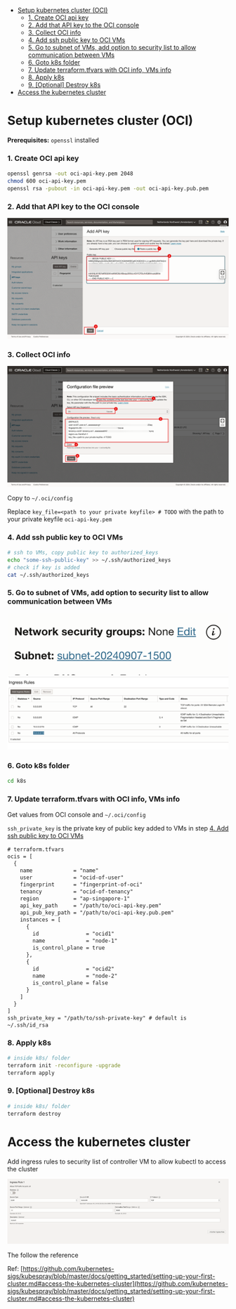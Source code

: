 - [Setup kubernetes cluster (OCI)](#setup-kubernetes-cluster-oci)
    - [1. Create OCI api key](#1-create-oci-api-key)
    - [2. Add that API key to the OCI console](#2-add-that-api-key-to-the-oci-console)
    - [3. Collect OCI info](#3-collect-oci-info)
    - [4. Add ssh public key to OCI VMs](#4-add-ssh-public-key-to-oci-vms)
    - [5. Go to subnet of VMs, add option to security list to allow communication between VMs](#5-go-to-subnet-of-vms-add-option-to-security-list-to-allow-communication-between-vms)
    - [6. Goto k8s folder](#6-goto-k8s-folder)
    - [7. Update terraform.tfvars with OCI info, VMs info](#7-update-terraformtfvars-with-oci-info-vms-info)
    - [8. Apply k8s](#8-apply-k8s)
    - [9. \[Optional\] Destroy k8s](#9-optional-destroy-k8s)
- [Access the kubernetes cluster](#access-the-kubernetes-cluster)


# Setup kubernetes cluster (OCI)

**Prerequisites:** `openssl` installed

### 1. Create OCI api key

```bash
openssl genrsa -out oci-api-key.pem 2048
chmod 600 oci-api-key.pem
openssl rsa -pubout -in oci-api-key.pem -out oci-api-key.pub.pem
```

### 2. Add that API key to the OCI console

![OCI api key](./figs/oci-api-key.png)

### 3. Collect OCI info

![OCI config](./figs/oci-api-config.png)

Copy to `~/.oci/config`

Replace `key_file=<path to your private keyfile> # TODO` with the path to your private keyfile `oci-api-key.pem`

### 4. Add ssh public key to OCI VMs

```bash
# ssh to VMs, copy public key to authorized_keys
echo "some-ssh-public-key" >> ~/.ssh/authorized_keys
# check if key is added
cat ~/.ssh/authorized_keys
```

### 5. Go to subnet of VMs, add option to security list to allow communication between VMs

![OCI Instance Subnet](./figs/oci-instance-subnet.png)
![OCI Subnet Security List](./figs/oci-subnet-security-list.png)


### 6. Goto k8s folder

```bash
cd k8s
```

### 7. Update terraform.tfvars with OCI info, VMs info

Get values from OCI console and `~/.oci/config`

`ssh_private_key` is the private key of public key added to VMs in step [4. Add ssh public key to OCI VMs](#4-add-ssh-public-key-to-oci-vms)

```hcl
# terraform.tfvars
ocis = [
  {
    name             = "name"
    user             = "ocid-of-user"
    fingerprint      = "fingerprint-of-oci"
    tenancy          = "ocid-of-tenancy"
    region           = "ap-singapore-1"
    api_key_path     = "/path/to/oci-api-key.pem"
    api_pub_key_path = "/path/to/oci-api-key.pub.pem"
    instances = [
      {
        id               = "ocid1"
        name             = "node-1"
        is_control_plane = true
      },
      {
        id               = "ocid2"
        name             = "node-2"
        is_control_plane = false
      }
    ]
  }
]
ssh_private_key = "/path/to/ssh-private-key" # default is ~/.ssh/id_rsa
```

### 8. Apply k8s

```bash
# inside k8s/ folder
terraform init -reconfigure -upgrade
terraform apply
```

### 9. [Optional] Destroy k8s

```bash
# inside k8s/ folder
terraform destroy
```

# Access the kubernetes cluster

Add ingress rules to security list of controller VM to allow kubectl to access the cluster

![OCI Subnet kubectl](./figs/oci-subnet-kubectl.png)

The follow the reference

Ref: [https://github.com/kubernetes-sigs/kubespray/blob/master/docs/getting_started/setting-up-your-first-cluster.md#access-the-kubernetes-cluster](https://github.com/kubernetes-sigs/kubespray/blob/master/docs/getting_started/setting-up-your-first-cluster.md#access-the-kubernetes-cluster)
